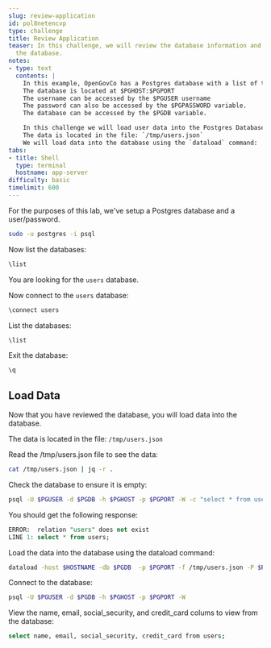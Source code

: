 ```yaml
---
slug: review-application
id: pol8netencvp
type: challenge
title: Review Application
teaser: In this challenge, we will review the database information and load data into
  the database.
notes:
- type: text
  contents: |
    In this example, OpenGovCo has a Postgres database with a list of their users.
    The database is located at $PGHOST:$PGPORT
    The username can be accessed by the $PGUSER username
    The password can also be accessed by the $PGPASSWORD variable.
    The database can be accessed by the $PGDB variable.

    In this challenge we will load user data into the Postgres Database.
    The data is located in the file: `/tmp/users.json`
    We will load data into the database using the `dataload` command:
tabs:
- title: Shell
  type: terminal
  hostname: app-server
difficulty: basic
timelimit: 600
---
```


For the purposes of this lab, we've setup a Postgres database and a user/password.



```bash
sudo -u postgres -i psql
```

Now list the databases:

```bash
\list
```

You are looking  for the `users` database.

Now connect to the `users` database:

```bash
\connect users
```

List the databases:

```bash
\list
```

Exit the database:

```bash
\q
```

## Load Data

Now that you have reviewed the database, you will load data into the database.

The data is located in the file: `/tmp/users.json`

Read the /tmp/users.json file to see the data:

```bash
cat /tmp/users.json | jq -r .
```

Check the database to ensure it is empty:

```bash
psql -U $PGUSER -d $PGDB -h $PGHOST -p $PGPORT -W -c "select * from users;"
```

You should get the following response:

```sql
ERROR:  relation "users" does not exist
LINE 1: select * from users;
```

Load the data into the database using the dataload command:

```bash
dataload -host $HOSTNAME -db $PGDB  -p $PGPORT -f /tmp/users.json -P $PGPASSWORD
```

Connect to the database:

```bash
psql -U $PGUSER -d $PGDB -h $PGHOST -p $PGPORT -W
```

View the name, email, social_security, and credit_card colums to view from the database:

```bash
select name, email, social_security, credit_card from users;
```
